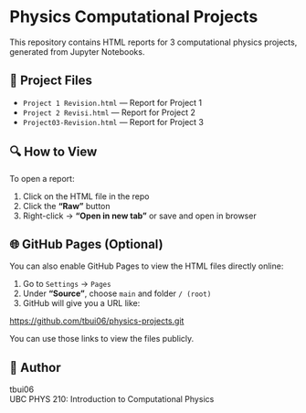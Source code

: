 # Physics Computational Projects

This repository contains HTML reports for 3 computational physics projects, generated from Jupyter Notebooks.

## 📄 Project Files

- `Project 1 Revision.html` — Report for Project 1
- `Project 2 Revisi.html` — Report for Project 2
- `Project03-Revision.html` — Report for Project 3

## 🔍 How to View

To open a report:
1. Click on the HTML file in the repo
2. Click the **“Raw”** button
3. Right-click → **“Open in new tab”** or save and open in browser

## 🌐 GitHub Pages (Optional)

You can also enable GitHub Pages to view the HTML files directly online:

1. Go to `Settings` → `Pages`
2. Under **“Source”**, choose `main` and folder `/ (root)`
3. GitHub will give you a URL like:

https://github.com/tbui06/physics-projects.git


You can use those links to view the files publicly.

## 👤 Author

tbui06  
UBC PHYS 210: Introduction to Computational Physics
